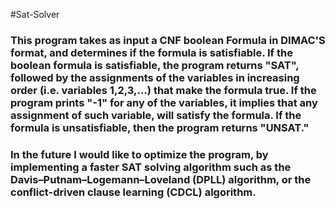 #Sat-Solver
### This program takes as input a CNF boolean Formula in DIMAC'S format, and determines if the formula is satisfiable.  If the boolean formula is satisfiable, the program returns "SAT", followed by the assignments of the variables in increasing order (i.e. variables 1,2,3,...) that make the formula true. If the program prints "-1" for any of the variables, it implies that any assignment of such variable, will satisfy the formula. If the formula is unsatisfiable, then the program returns "UNSAT."
### In the future I would like to optimize the program, by implementing a faster SAT solving algorithm such as the Davis–Putnam–Logemann–Loveland (DPLL) algorithm, or  the conflict-driven clause learning (CDCL) algorithm.
